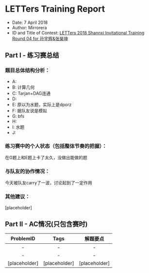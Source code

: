 
# LETTers Training Report

- Date: 7 April 2018
- Author: Mirrorera
- ID and Title of Contest: [LETTers 2018 Shannxi Invitational Training Round 04 for 孙宇辉&张昊坤 ](https://vjudge.net/contest/220605)

## Part I - 练习赛总结

### 题目总体结构分析：

- A: 
- B: 计算几何
- C: Tarjan+DAG连通
- D: 
- E: 原以为水题，实际上是dporz
- F: 据队友说是模拟
- G: bfs
- H:  
- I: 水题
- J: 

### 练习赛中的个人状态（包括整体节奏的把握）：

在G题上和E题上卡了太久，没做出能做的题

### 与队友的协作情况：

今天被队友carry了一波，讨论起到了一定作用

### 其他建议：

[placeholder]

## Part II - AC情况(只包含赛时)

| ProblemID | Tags | 解题要点 | 
| :-: | :-: | :-: | 
| - | - | - | 
| - | - | - | 
| [placeholder] | [placeholder] | [placeholder] |
